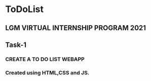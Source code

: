 # ToDoList

## LGM VIRTUAL INTERNSHIP PROGRAM 2021
## Task-1
### CREATE A TO DO LIST WEBAPP

### Created using HTML,CSS and JS.
